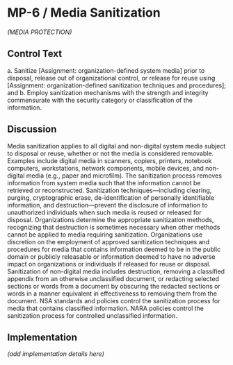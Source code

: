 # MP-6 / Media Sanitization

_(MEDIA PROTECTION)_

## Control Text


a. Sanitize [Assignment: organization-defined system media] prior to disposal, release out of organizational control, or release for reuse using [Assignment: organization-defined sanitization techniques and procedures]; and
b. Employ sanitization mechanisms with the strength and integrity commensurate with the security category or classification of the information.

## Discussion

Media sanitization applies to all digital and non-digital system media subject to disposal or reuse, whether or not the media is considered removable. Examples include digital media in scanners, copiers, printers, notebook computers, workstations, network components, mobile devices, and non-digital media (e.g., paper and microfilm). The sanitization process removes information from system media such that the information cannot be retrieved or reconstructed. Sanitization techniques—including clearing, purging, cryptographic erase, de-identification of personally identifiable information, and destruction—prevent the disclosure of information to unauthorized individuals when such media is reused or released for disposal. Organizations determine the appropriate sanitization methods, recognizing that destruction is sometimes necessary when other methods cannot be applied to media requiring sanitization. Organizations use discretion on the employment of approved sanitization techniques and procedures for media that contains information deemed to be in the public domain or publicly releasable or information deemed to have no adverse impact on organizations or individuals if released for reuse or disposal. Sanitization of non-digital media includes destruction, removing a classified appendix from an otherwise unclassified document, or redacting selected sections or words from a document by obscuring the redacted sections or words in a manner equivalent in effectiveness to removing them from the document. NSA standards and policies control the sanitization process for media that contains classified information. NARA policies control the sanitization process for controlled unclassified information.

## Implementation

_(add implementation details here)_